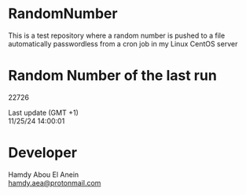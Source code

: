 # RandomNumber    
This is a test repository where a random number is pushed to a file automatically passwordless from a cron job in my Linux CentOS server    
# Random Number of the last run   
22726
      
Last update (GMT +1)    
11/25/24 14:00:01
# Developer    
Hamdy Abou El Anein   
hamdy.aea@protonmail.com
